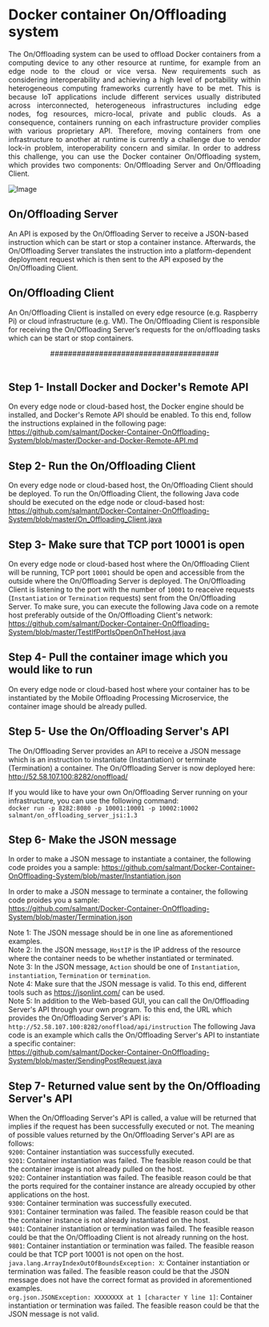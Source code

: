 # Docker container On/Offloading system
<p align="justify">
The On/Offloading system can be used to offload Docker containers from a computing device to any other resource at runtime, for example from an edge node to the cloud or vice versa. New requirements such as considering interoperability and achieving a high level of portability within heterogeneous computing frameworks currently have to be met. This is because IoT applications include different services usually distributed across interconnected, heterogeneous infrastructures including edge nodes, fog resources, micro-local, private and public clouds. As a consequence, containers running on each infrastructure provider complies with various proprietary API. Therefore, moving containers from one infrastructure to another at runtime is currently a challenge due to vendor lock-in problem, interoperability concern and similar. In order to address this challenge, you can use the Docker container On/Offloading system, which provides two components: On/Offloading Server and On/Offloading Client.
  
![Image](https://media-exp1.licdn.com/media-proxy/ext?w=800&h=800&f=n&hash=dcI1KvQON68hJgyiC4v5tfnUAP0%3D&ora=1%2CaFBCTXdkRmpGL2lvQUFBPQ%2CxAVta5g-0R6jnhodx1Ey9KGTqAGj6E5DQJHUA3L0CHH05IbfPWi_cM_YfLeipkARfitVjQAzfb61SDmwQY61eYq-e9lyiMHid5n5agYUbhl4lWdI)


## On/Offloading Server
An API is exposed by the On/Offloading Server to receive a JSON-based instruction which can be start or stop a container instance. Afterwards, the On/Offloading Server translates the instruction into a platform-dependent deployment request which is then sent to the API exposed by the On/Offloading Client.

## On/Offloading Client
An On/Offloading Client is installed on every edge resource (e.g. Raspberry Pi) or cloud infrastructure (e.g. VM). The On/Offloading Client is responsible for receiving the On/Offloading Server’s requests for the on/offloading tasks which can be start or stop containers.
</p>
<center>######################################</center><br/>

## Step 1- Install Docker and Docker's Remote API
On every edge node or cloud-based host, the Docker engine should be installed, and Docker's Remote API should be enabled. To this end, follow the instructions explained in the following page: <br>
https://github.com/salmant/Docker-Container-OnOffloading-System/blob/master/Docker-and-Docker-Remote-API.md

## Step 2- Run the On/Offloading Client
On every edge node or cloud-based host, the On/Offloading Client should be deployed. To run the On/Offloading Client, the following Java code should be executed on the edge node or cloud-based host: <br>
https://github.com/salmant/Docker-Container-OnOffloading-System/blob/master/On_Offloading_Client.java

## Step 3- Make sure that TCP port 10001 is open
On every edge node or cloud-based host where the On/Offloading Client will be running, TCP port `10001` should be open and accessible from the outside where the On/Offloading Server is deployed. The On/Offloading Client is listening to the port with the number of `10001` to reaceive requests (`Instantiation` or `Termination` requests) sent from the On/Offloading Server. To make sure, you can execute the following Java code on a remote host preferably outside of the On/Offloading Client's network: <br>
https://github.com/salmant/Docker-Container-OnOffloading-System/blob/master/TestIfPortIsOpenOnTheHost.java

## Step 4- Pull the container image which you would like to run
On every edge node or cloud-based host where your container has to be instantiated by the Mobile Offloading Processing Microservice, the container image should be already pulled.

## Step 5- Use the On/Offloading Server's API
The On/Offloading Server provides an API to receive a JSON message which is an instruction to instantiate (Instantiation) or terminate (Termination) a container. The On/Offloading Server is now deployed here: <br>
http://52.58.107.100:8282/onoffload/

If you would like to have your own On/Offloading Server running on your infrastructure, you can use the following command: <br>
`docker run -p 8282:8080 -p 10001:10001 -p 10002:10002 salmant/on_offloading_server_jsi:1.3`

## Step 6- Make the JSON message
In order to make a JSON message to instantiate a container, the following code proides you a sample:
https://github.com/salmant/Docker-Container-OnOffloading-System/blob/master/Instantiation.json

In order to make a JSON message to terminate a container, the following code proides you a sample: <br>
https://github.com/salmant/Docker-Container-OnOffloading-System/blob/master/Termination.json

Note 1: The JSON message should be in one line as aforementioned examples.<br>
Note 2: In the JSON message, `HostIP` is the IP address of the resource where the container needs to be whether instantiated or terminated.<br>
Note 3: In the JSON message, `Action` should be one of `Instantiation`, `instantiation`, `Termination` or `termination`.  
Note 4: Make sure that the JSON message is valid. To this end, different tools such as https://jsonlint.com/ can be used.<br/>
Note 5: In addition to the Web-based GUI, you can call the On/Offloading Server's API through your own program. To this end, the URL which provides the On/Offloading Server's API is: `http://52.58.107.100:8282/onoffload/api/instruction`
The following Java code is an example which calls the On/Offloading Server's API to instantiate a specific container: <br>
https://github.com/salmant/Docker-Container-OnOffloading-System/blob/master/SendingPostRequest.java


## Step 7- Returned value sent by the On/Offloading Server's API
When the On/Offloading Server's API is called, a value will be returned that implies if the request has been successfully executed or not. The meaning of possible values returned by the On/Offloading Server's API are as follows:<br/>
`9200`: Container instantiation was successfully executed.<br/>
`9201`: Container instantiation was failed. The feasible reason could be that the container image is not already pulled on the host.<br/>
`9202`: Container instantiation was failed. The feasible reason could be that the ports required for the container instance are already occupied by other applications on the host.<br/>
`9300`: Container termination was successfully executed.<br/>
`9301`: Container termination was failed. The feasible reason could be that the container instance is not already instantiated on the host.<br/>
`9401`: Container instantiation or termination was failed. The feasible reason could be that the On/Offloading Client is not already running on the host.<br/>
`9801`: Container instantiation or termination was failed. The feasible reason could be that TCP port 10001 is not open on the host.<br/>
`java.lang.ArrayIndexOutOfBoundsException: X`: Container instantiation or termination was failed. The feasible reason could be that the JSON message does not have the correct format as provided in aforementioned examples.<br/>
`org.json.JSONException: XXXXXXXX at 1 [character Y line 1]`: Container instantiation or termination was failed. The feasible reason could be that the JSON message is not valid.<br/>

<br/><br/>



